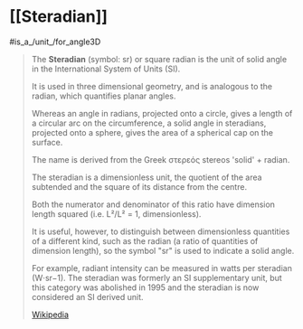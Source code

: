 
# [[Steradian]]

#is_a_/unit_/for_angle3D  

> The **Steradian** (symbol: sr) or square radian is the unit of solid angle 
> in the International System of Units (SI). 
> 
> It is used in three dimensional geometry, and is analogous to the radian, 
> which quantifies planar angles. 
> 
> Whereas an angle in radians, projected onto a circle, 
> gives a length of a circular arc on the circumference, 
> a solid angle in steradians, projected onto a sphere, 
> gives the area of a spherical cap on the surface. 
> 
> The name is derived from the Greek στερεός stereos 'solid' + radian.
>
> The steradian is a dimensionless unit, 
> the quotient of the area subtended 
> and the square of its distance from the centre. 
> 
> Both the numerator and denominator of this ratio 
> have dimension length squared (i.e. L²/L² = 1, dimensionless). 
> 
> It is useful, however, 
> to distinguish between dimensionless quantities of a different kind, 
> such as the radian (a ratio of quantities of dimension length), 
> so the symbol "sr" is used to indicate a solid angle. 
> 
> For example, radiant intensity can be measured in watts per steradian (W⋅sr−1). 
> The steradian was formerly an SI supplementary unit, 
> but this category was abolished in 1995 
> and the steradian is now considered an SI derived unit.
>
> [Wikipedia](https://en.wikipedia.org/wiki/Steradian)

